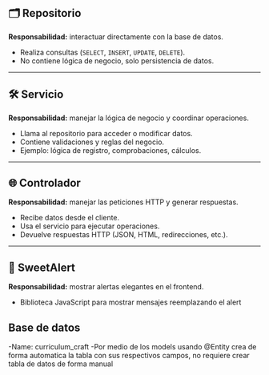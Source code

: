 ## 🗂 Repositorio  
**Responsabilidad:** interactuar directamente con la base de datos.  
- Realiza consultas (`SELECT`, `INSERT`, `UPDATE`, `DELETE`).  
- No contiene lógica de negocio, solo persistencia de datos.  

---

## 🛠 Servicio  
**Responsabilidad:** manejar la lógica de negocio y coordinar operaciones.  
- Llama al repositorio para acceder o modificar datos.  
- Contiene validaciones y reglas del negocio.  
- Ejemplo: lógica de registro, comprobaciones, cálculos.  

---

## 🌐 Controlador  
**Responsabilidad:** manejar las peticiones HTTP y generar respuestas.  
- Recibe datos desde el cliente.  
- Usa el servicio para ejecutar operaciones.  
- Devuelve respuestas HTTP (JSON, HTML, redirecciones, etc.).  

---

## 🎨 SweetAlert  
**Responsabilidad:** mostrar alertas elegantes en el frontend.  
- Biblioteca JavaScript para mostrar mensajes reemplazando el alert

## Base de datos
-Name: curriculum_craft
-Por medio de los models usando @Entity crea de forma automatica la tabla con sus respectivos campos, no requiere crear tabla de datos de forma manual
